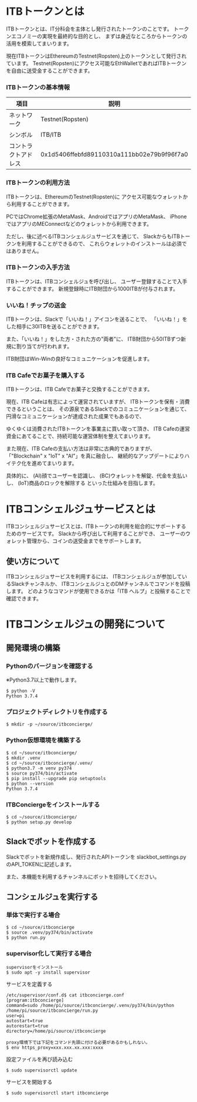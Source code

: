 ITBトークンとは
=============

ITBトークンとは、IT分科会を主体とし発行されたトークンのことです。
トークンエコノミーの実現を最終的な目的とし、
まずは身近なところからトークンの活用を模索してまいります。

現在ITBトークンはEthereumのTestnet(Ropsten)上のトークンとして発行されています。
Testnet(Ropsten)にアクセス可能なEthWalletであればITBトークンを自由に送受金することができます。

### ITBトークンの基本情報

項目 | 説明
------------- | -------------
ネットワーク | Testnet(Ropsten)
シンボル | ITB/ITB
コントラクトアドレス | 0x1d5406ffebfd89110310a111bb02e79b9f96f7a0

### ITBトークンの利用方法

ITBトークンは、EthereumのTestnet(Ropsten)に
アクセス可能なウォレットから利用することができます。

PCではChrome拡張のMetaMask、AndroidではアプリのMetaMask、
iPhoneではアプリのMEConnectなどのウォレットから利用できます。

ただし、後に述べるITBコンシェルジュサービスを通じて、
SlackからもITBトークンを利用することができるので、
これらウォレットのインストールは必須ではありません。

### ITBトークンの入手方法

ITBトークンは、ITBコンシェルジュを呼び出し、
ユーザー登録することで入手することができます。
新規登録時にITB財団から1000ITBが付与されます。

### いいね！チップの送金

ITBトークンは、Slackで「いいね！」アイコンを送ることで、
「いいね！」をした相手に30ITBを送ることができます。

また、「いいね！」をした方・された方の"両者"に、
ITB財団から50ITBずつ新規に割り当てが行われます。

ITB財団はWin-Winの良好なコミュニケーションを促進します。

### ITB Cafeでお菓子を購入する

ITBトークンは、ITB Cafeでお菓子と交換することができます。

現在、ITB Cafeは有志によって運営されていますが、
ITBトークンを保有・消費できるということは、
その源泉であるSlackでのコミュニケーションを通じて、
円滑なコミュニケーションが達成された成果でもあるので、

ゆくゆくは消費されたITBトークンを事業主に買い取って頂き、
ITB Cafeの運営資金にあてることで、持続可能な運営体制を整えてまいります。

また現在、ITB Cafeの支払い方法は非常に古典的でありますが、
「"Blockchain" x "IoT" x "AI"」を真に融合し、
継続的なアップデートによりハイテク化を進めてまいります。

具体的に、
(AI)顔でユーザーを認識し、
(BC)ウォレットを解錠、代金を支払いし、
(IoT)商品のロックを解除する
といった仕組みを目指します。

ITBコンシェルジュサービスとは
=============

ITBコンシェルジュサービスとは、ITBトークンの利用を総合的にサポートするためのサービスです。
Slackから呼び出して利用することができ、
ユーザーのウォレット管理から、コインの送受金までをサポートします。

使い方について
-------------

ITBコンシェルジュサービスを利用するには、
ITBコンシェルジュが参加しているSlackチャンネルか、
ITBコンシェルジュとのDMチャンネルでコマンドを投稿します。
どのようなコマンドが使用できるかは「ITB ヘルプ」と投稿することで確認できます。

ITBコンシェルジュの開発について
=============

開発環境の構築
-------------

### Pythonのバージョンを確認する

※Python3.7以上で動作します。
```
$ python -V
Python 3.7.4
```

### プロジェクトディレクトリを作成する

```
$ mkdir -p ~/source/itbconcierge/
```

### Python仮想環境を構築する

```
$ cd ~/source/itbconcierge/
$ mkdir .venv
$ cd ~/source/itbconcierge/.venv/
$ python3.7 -m venv py374
$ source py374/bin/activate
$ pip install --upgrade pip setuptools
$ python --version
Python 3.7.4
```

### ITBConciergeをインストールする

```
$ cd ~/source/itbconcierge/
$ python setup.py develop
```

Slackでボットを作成する
-------------

Slackでボットを新規作成し、発行されたAPIトークンを
slackbot_settings.pyのAPI_TOKENに記述します。

また、本機能を利用するチャンネルにボットを招待してください。

コンシェルジュを実行する
-------------

### 単体で実行する場合

```
$ cd ~/source/itbconcierge
$ source .venv/py374/bin/activate
$ python run.py
```

### supervisor化して実行する場合

```
supervisorをインストール
$ sudo apt -y install supervisor
```

サービスを定義する

```
/etc/supervisor/conf.d$ cat itbconcierge.conf 
[program:itbconcierge]
command=sudo /home/pi/source/itbconcierge/.venv/py374/bin/python /home/pi/source/itbconcierge/run.py
user=pi
autostart=true
autorestart=true
directory=/home/pi/source/itbconcierge
```

```
proxy環境下では下記をコマンド先頭に付ける必要があるかもしれない。
$ env https_proxy=xxx.xxx.xx.xxx:xxxx
```

設定ファイルを再び読み込む
```
$ sudo supervisorctl update
```

サービスを開始する
```
$ sudo supervisorctl start itbconcierge
```

